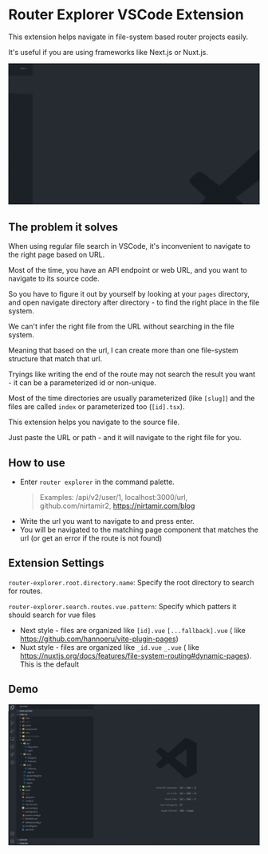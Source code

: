 # Router Explorer VSCode Extension

This extension helps navigate in file-system based router projects easily.

It's useful if you are using frameworks like Next.js or Nuxt.js.

![demo](./docs/zoomed-demo.gif)

## The problem it solves

When using regular file search in VSCode, it's inconvenient to navigate to the right page based on URL.

Most of the time, you have an API endpoint or web URL, and you want to navigate to its source code.

So you have to figure it out by yourself by looking at your `pages` directory, and open navigate directory after
directory - to find the right place in the file system.

We can't infer the right file from the URL without searching in the file system.

Meaning that based on the url, I can create more than one file-system structure that match that url.

Tryings like writing the end of the route may not search the result you want - it can be a parameterized id or
non-unique.

Most of the time directories are usually parameterized (like `[slug]`) and the files are called `index` or parameterized
too (`[id].tsx`).

This extension helps you navigate to the source file.

Just paste the URL or path - and it will navigate to the right file for you.

## How to use

- Enter `router explorer` in the command palette.
  > Examples: /api/v2/user/1, localhost:3000/url, github.com/nirtamir2, https://nirtamir.com/blog
- Write the url you want to navigate to and press enter.
- You will be navigated to the matching page component that matches the url (or get an error if the route is not found)

## Extension Settings

`router-explorer.root.directory.name`:
Specify the root directory to search for routes.

`router-explorer.search.routes.vue.pattern`:
Specify which patters it should search for vue files

- Next style - files are organized like `[id].vue` `[...fallback].vue` (
  like https://github.com/hannoeru/vite-plugin-pages)
- Nuxt style - files are organized like `_id.vue` `_.vue` (
  like https://nuxtjs.org/docs/features/file-system-routing#dynamic-pages). This is the default

## Demo

![demo](./docs/full-page-demo.gif)